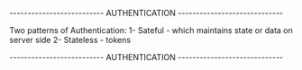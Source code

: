-------------------------- AUTHENTICATION -----------------------------

Two patterns of Authentication:
    1- Sateful - which maintains state or data on server side
    2- Stateless - tokens

-------------------------- AUTHENTICATION -----------------------------